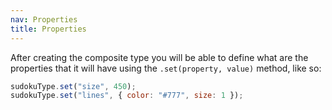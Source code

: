 ```yaml
---
nav: Properties
title: Properties
---
```


After creating the composite type you will be able to define what are the properties that it will have using the `.set(property, value)` method, like so:

```javascript
sudokuType.set("size", 450);
sudokuType.set("lines", { color: "#777", size: 1 });
```
